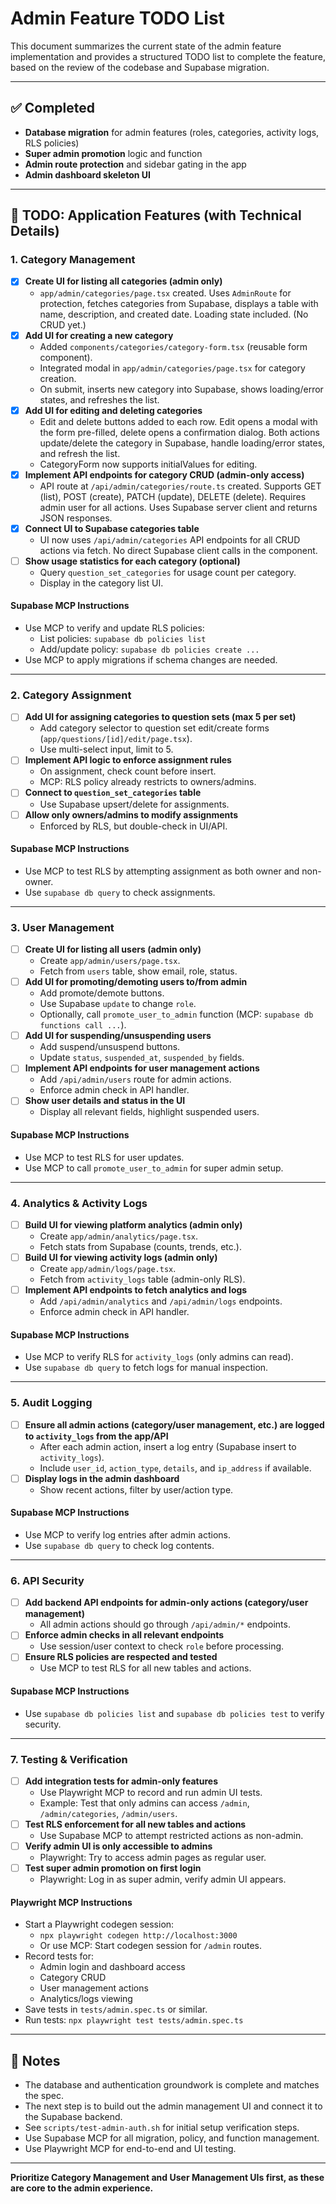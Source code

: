 # Admin Feature TODO List

This document summarizes the current state of the admin feature implementation and provides a structured TODO list to complete the feature, based on the review of the codebase and Supabase migration.

---

## ✅ Completed
- **Database migration** for admin features (roles, categories, activity logs, RLS policies)
- **Super admin promotion** logic and function
- **Admin route protection** and sidebar gating in the app
- **Admin dashboard skeleton UI**

---

## 🚧 TODO: Application Features (with Technical Details)

### 1. Category Management
- [x] **Create UI for listing all categories (admin only)**
    - `app/admin/categories/page.tsx` created. Uses `AdminRoute` for protection, fetches categories from Supabase, displays a table with name, description, and created date. Loading state included. (No CRUD yet.)
- [x] **Add UI for creating a new category**
    - Added `components/categories/category-form.tsx` (reusable form component).
    - Integrated modal in `app/admin/categories/page.tsx` for category creation.
    - On submit, inserts new category into Supabase, shows loading/error states, and refreshes the list.
- [x] **Add UI for editing and deleting categories**
    - Edit and delete buttons added to each row. Edit opens a modal with the form pre-filled, delete opens a confirmation dialog. Both actions update/delete the category in Supabase, handle loading/error states, and refresh the list.
    - CategoryForm now supports initialValues for editing.
- [x] **Implement API endpoints for category CRUD (admin-only access)**
    - API route at `/api/admin/categories/route.ts` created. Supports GET (list), POST (create), PATCH (update), DELETE (delete). Requires admin user for all actions. Uses Supabase server client and returns JSON responses.
- [x] **Connect UI to Supabase categories table**
    - UI now uses `/api/admin/categories` API endpoints for all CRUD actions via fetch. No direct Supabase client calls in the component.
- [ ] **Show usage statistics for each category (optional)**
    - Query `question_set_categories` for usage count per category.
    - Display in the category list UI.

#### Supabase MCP Instructions
- Use MCP to verify and update RLS policies:
    - List policies: `supabase db policies list`
    - Add/update policy: `supabase db policies create ...`
- Use MCP to apply migrations if schema changes are needed.

---

### 2. Category Assignment
- [ ] **Add UI for assigning categories to question sets (max 5 per set)**
    - Add category selector to question set edit/create forms (`app/questions/[id]/edit/page.tsx`).
    - Use multi-select input, limit to 5.
- [ ] **Implement API logic to enforce assignment rules**
    - On assignment, check count before insert.
    - MCP: RLS policy already restricts to owners/admins.
- [ ] **Connect to `question_set_categories` table**
    - Use Supabase upsert/delete for assignments.
- [ ] **Allow only owners/admins to modify assignments**
    - Enforced by RLS, but double-check in UI/API.

#### Supabase MCP Instructions
- Use MCP to test RLS by attempting assignment as both owner and non-owner.
- Use `supabase db query` to check assignments.

---

### 3. User Management
- [ ] **Create UI for listing all users (admin only)**
    - Create `app/admin/users/page.tsx`.
    - Fetch from `users` table, show email, role, status.
- [ ] **Add UI for promoting/demoting users to/from admin**
    - Add promote/demote buttons.
    - Use Supabase `update` to change `role`.
    - Optionally, call `promote_user_to_admin` function (MCP: `supabase db functions call ...`).
- [ ] **Add UI for suspending/unsuspending users**
    - Add suspend/unsuspend buttons.
    - Update `status`, `suspended_at`, `suspended_by` fields.
- [ ] **Implement API endpoints for user management actions**
    - Add `/api/admin/users` route for admin actions.
    - Enforce admin check in API handler.
- [ ] **Show user details and status in the UI**
    - Display all relevant fields, highlight suspended users.

#### Supabase MCP Instructions
- Use MCP to test RLS for user updates.
- Use MCP to call `promote_user_to_admin` for super admin setup.

---

### 4. Analytics & Activity Logs
- [ ] **Build UI for viewing platform analytics (admin only)**
    - Create `app/admin/analytics/page.tsx`.
    - Fetch stats from Supabase (counts, trends, etc.).
- [ ] **Build UI for viewing activity logs (admin only)**
    - Create `app/admin/logs/page.tsx`.
    - Fetch from `activity_logs` table (admin-only RLS).
- [ ] **Implement API endpoints to fetch analytics and logs**
    - Add `/api/admin/analytics` and `/api/admin/logs` endpoints.
    - Enforce admin check in API handler.

#### Supabase MCP Instructions
- Use MCP to verify RLS for `activity_logs` (only admins can read).
- Use `supabase db query` to fetch logs for manual inspection.

---

### 5. Audit Logging
- [ ] **Ensure all admin actions (category/user management, etc.) are logged to `activity_logs` from the app/API**
    - After each admin action, insert a log entry (Supabase insert to `activity_logs`).
    - Include `user_id`, `action_type`, `details`, and `ip_address` if available.
- [ ] **Display logs in the admin dashboard**
    - Show recent actions, filter by user/action type.

#### Supabase MCP Instructions
- Use MCP to verify log entries after admin actions.
- Use `supabase db query` to check log contents.

---

### 6. API Security
- [ ] **Add backend API endpoints for admin-only actions (category/user management)**
    - All admin actions should go through `/api/admin/*` endpoints.
- [ ] **Enforce admin checks in all relevant endpoints**
    - Use session/user context to check `role` before processing.
- [ ] **Ensure RLS policies are respected and tested**
    - Use MCP to test RLS for all new tables and actions.

#### Supabase MCP Instructions
- Use `supabase db policies list` and `supabase db policies test` to verify security.

---

### 7. Testing & Verification
- [ ] **Add integration tests for admin-only features**
    - Use Playwright MCP to record and run admin UI tests.
    - Example: Test that only admins can access `/admin`, `/admin/categories`, `/admin/users`.
- [ ] **Test RLS enforcement for all new tables and actions**
    - Use Supabase MCP to attempt restricted actions as non-admin.
- [ ] **Verify admin UI is only accessible to admins**
    - Playwright: Try to access admin pages as regular user.
- [ ] **Test super admin promotion on first login**
    - Playwright: Log in as super admin, verify admin UI appears.

#### Playwright MCP Instructions
- Start a Playwright codegen session:
    - `npx playwright codegen http://localhost:3000`
    - Or use MCP: Start codegen session for `/admin` routes.
- Record tests for:
    - Admin login and dashboard access
    - Category CRUD
    - User management actions
    - Analytics/logs viewing
- Save tests in `tests/admin.spec.ts` or similar.
- Run tests: `npx playwright test tests/admin.spec.ts`

---

## 📝 Notes
- The database and authentication groundwork is complete and matches the spec.
- The next step is to build out the admin management UI and connect it to the Supabase backend.
- See `scripts/test-admin-auth.sh` for initial setup verification steps.
- Use Supabase MCP for all migration, policy, and function management.
- Use Playwright MCP for end-to-end and UI testing.

---

**Prioritize Category Management and User Management UIs first, as these are core to the admin experience.** 
